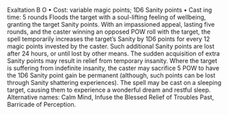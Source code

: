 Exaltation B O
• Cost:  variable magic points; 1D6 Sanity points
•
 Cast
ing time: 5 rounds
Floods the target with a soul-lifting feeling of wellbeing, 
granting the target Sanity points. With an impassioned 
appeal, lasting five rounds, and the caster winning an 
opposed POW roll with the target, the spell temporarily 
increases the target’s Sanity by 1D6 points for every 12 
magic points invested by the caster. Such additional Sanity 
points are lost after 24 hours, or until lost by other means. 
The sudden acquisition of extra Sanity points may result in relief from temporary insanity. Where the target is suffering from indefinite insanity, 
the caster may sacrifice 5 POW to have the 1D6 Sanity 
point gain be permanent (although, such points can be 
lost through Sanity shattering experiences).
The spell may be cast on a sleeping target, causing them 
to experience a wonderful dream and restful sleep.
Alternative names: Calm Mind, Infuse the Blessed Relief of 
Troubles Past, Barricade of Perception.

